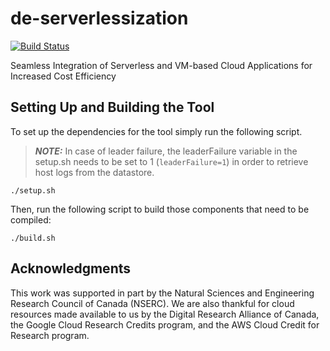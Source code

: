 # de-serverlessization
[![Build Status](https://github.com/ubc-cirrus-lab/de-serverlessization/actions/workflows/python-app.yml/badge.svg)](https://github.com/ubc-cirrus-lab/de-serverlessization/actions/workflows/python-app.yml)

Seamless Integration of Serverless and VM-based Cloud Applications for Increased Cost Efficiency

## Setting Up and Building the Tool

To set up the dependencies for the tool simply run the following script. 
> **_NOTE:_**  In case of leader failure, the leaderFailure variable in the setup.sh needs to be set to 1 (```leaderFailure=1```) in order to retrieve host logs from the datastore.
```
./setup.sh 
```
Then, run the following script to build those components that need to be compiled:
```
./build.sh
```

## Acknowledgments

This work was supported in part by the Natural Sciences and Engineering Research Council of Canada (NSERC).
We are also thankful for cloud resources made available to us by the Digital Research Alliance of Canada, the Google Cloud Research Credits program, and the AWS Cloud Credit for Research program.
